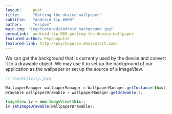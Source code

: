 ```yaml
---
layout:     post
title:      "Getting the device wallpaper"
subtitle:   "Android tip #009"
author:     "eridem"
main-img: "img/featured/android_background.jpg"
permalink:  android-tip-009-getting-the-device-wallpaper
featured-author: Psychopulse
featured-link: http://psychopulse.deviantart.com/
---
```


We can get the background that is currently used by the device and convert it to a drawable object. We may use it to set up the background of our application as the wallpaper or set up the source of a ImageView.

```java
// YourActivity.java

WallpaperManager wallpaperManager = WallpaperManager.getInstance(this);
Drawable wallpaperDrawable = wallpaperManager.getDrawable();

ImageView iv = new ImageView(this);
iv.setImageDrawable(wallpaperDrawable);

```